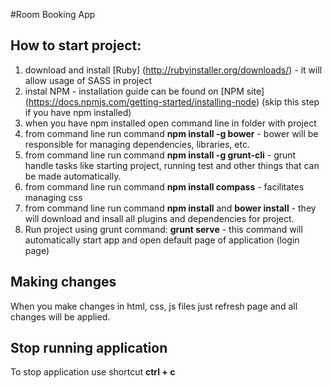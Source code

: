 #Room Booking App

## How to start project:
1. download and install [Ruby] (http://rubyinstaller.org/downloads/) - it will allow usage of SASS in project
2. instal NPM - installation guide can be found on [NPM site] (https://docs.npmjs.com/getting-started/installing-node) (skip this step if you have npm installed)
3. when you have npm installed open command line in folder with project
4. from command line run command **npm install -g bower** - bower will be responsible for managing dependencies, libraries, etc.
5. from command line run command **npm install -g grunt-cli** - grunt handle tasks like starting project, running test and other things that can be made automatically.
6. from command line run command **npm install compass** - facilitates managing css 
7. from command line run command **npm install** and **bower install** - they will download and insall all plugins and dependencies for project.
8. Run project using grunt command: **grunt serve** - this command will automatically start app and open default page of application (login page)



## Making changes
When you make changes in html, css, js files just refresh page and all changes will be applied.

## Stop running application
To stop application use shortcut **ctrl + c**
